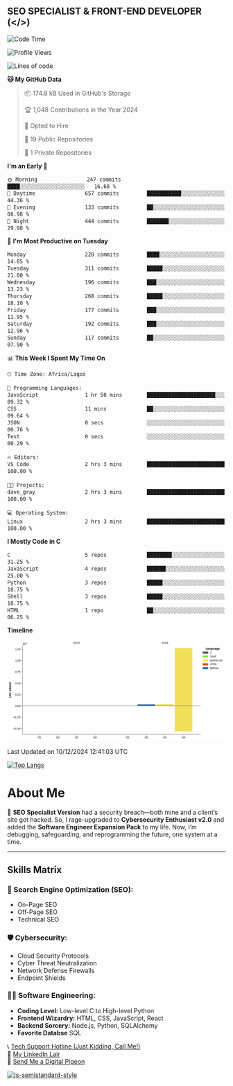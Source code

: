 ## SEO SPECIALIST & FRONT-END DEVELOPER (</>)

<!--START_SECTION:waka-->
![Code Time](http://img.shields.io/badge/Code%20Time-12%20hrs%2025%20mins-blue)

![Profile Views](http://img.shields.io/badge/Profile%20Views-1-blue)

![Lines of code](https://img.shields.io/badge/From%20Hello%20World%20I%27ve%20Written-13.4%20million%20lines%20of%20code-blue)

**🐱 My GitHub Data** 

> 📦 174.8 kB Used in GitHub's Storage 
 > 
> 🏆 1,048 Contributions in the Year 2024
 > 
> 💼 Opted to Hire
 > 
> 📜 19 Public Repositories 
 > 
> 🔑 1 Private Repositories 
 > 
**I'm an Early 🐤** 

```text
🌞 Morning                247 commits         ████░░░░░░░░░░░░░░░░░░░░░   16.68 % 
🌆 Daytime                657 commits         ███████████░░░░░░░░░░░░░░   44.36 % 
🌃 Evening                133 commits         ██░░░░░░░░░░░░░░░░░░░░░░░   08.98 % 
🌙 Night                  444 commits         ███████░░░░░░░░░░░░░░░░░░   29.98 % 
```
📅 **I'm Most Productive on Tuesday** 

```text
Monday                   220 commits         ████░░░░░░░░░░░░░░░░░░░░░   14.85 % 
Tuesday                  311 commits         █████░░░░░░░░░░░░░░░░░░░░   21.00 % 
Wednesday                196 commits         ███░░░░░░░░░░░░░░░░░░░░░░   13.23 % 
Thursday                 268 commits         █████░░░░░░░░░░░░░░░░░░░░   18.10 % 
Friday                   177 commits         ███░░░░░░░░░░░░░░░░░░░░░░   11.95 % 
Saturday                 192 commits         ███░░░░░░░░░░░░░░░░░░░░░░   12.96 % 
Sunday                   117 commits         ██░░░░░░░░░░░░░░░░░░░░░░░   07.90 % 
```


📊 **This Week I Spent My Time On** 

```text
🕑︎ Time Zone: Africa/Lagos

💬 Programming Languages: 
JavaScript               1 hr 50 mins        ██████████████████████░░░   89.32 % 
CSS                      11 mins             ██░░░░░░░░░░░░░░░░░░░░░░░   09.64 % 
JSON                     0 secs              ░░░░░░░░░░░░░░░░░░░░░░░░░   00.76 % 
Text                     0 secs              ░░░░░░░░░░░░░░░░░░░░░░░░░   00.29 % 

🔥 Editors: 
VS Code                  2 hrs 3 mins        █████████████████████████   100.00 % 

🐱‍💻 Projects: 
dave_gray                2 hrs 3 mins        █████████████████████████   100.00 % 

💻 Operating System: 
Linux                    2 hrs 3 mins        █████████████████████████   100.00 % 
```

**I Mostly Code in C** 

```text
C                        5 repos             ████████░░░░░░░░░░░░░░░░░   31.25 % 
JavaScript               4 repos             ██████░░░░░░░░░░░░░░░░░░░   25.00 % 
Python                   3 repos             █████░░░░░░░░░░░░░░░░░░░░   18.75 % 
Shell                    3 repos             █████░░░░░░░░░░░░░░░░░░░░   18.75 % 
HTML                     1 repo              ██░░░░░░░░░░░░░░░░░░░░░░░   06.25 % 
```



**Timeline**

![Lines of Code chart](https://raw.githubusercontent.com/T33C33/T33C33/main/assets/bar_graph.png)


 Last Updated on 10/12/2024 12:41:03 UTC
<!--END_SECTION:waka-->

[![Top Langs](https://github-readme-stats.vercel.app/api/top-langs/?username=T33C33&layout=compact&theme=radical)](https://github.com/T33C33)

# About Me

👾 **SEO Specialist Version** had a security breach—both mine and a client’s site got hacked. So, I rage-upgraded to **Cybersecurity Enthusiast v2.0** and added the **Software Engineer Expansion Pack** to my life. Now, I’m debugging, safeguarding, and reprogramming the future, one system at a time.

---

## Skills Matrix

### 🎯 Search Engine Optimization (SEO):

- On-Page SEO
- Off-Page SEO
- Technical SEO

### 🛡️ Cybersecurity:

- Cloud Security Protocols
- Cyber Threat Neutralization
- Network Defense Firewalls
- Endpoint Shields

### 👨‍💻 Software Engineering:

- **Coding Level:** Low-level C to High-level Python
- **Frontend Wizardry:** HTML, CSS, JavaScript, React
- **Backend Sorcery:** Node.js, Python, SQLAlchemy
- **Favorite Databse** SQL

📞 [Tech Support Hotline (Just Kidding, Call Me!)](tel:+2348088625285)  
🔗 [My LinkedIn Lair](https://www.linkedin.com/in/teecee 'teecee')  
📧 [Send Me a Digital Pigeon](mailto:teeceeiheukwumere@gmail.com)

[![js-semistandard-style](https://raw.githubusercontent.com/standard/semistandard/master/badge.svg)](https://github.com/standard/semistandard)
